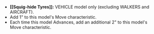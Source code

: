 - **[[Squig-hide Tyres]]:** VEHICLE model only (excluding WALKERS and AIRCRAFT).  
 - Add 1" to this model's Move characteristic.  
 - Each time this model Advances, add an additional 2" to this model's Move characteristic.